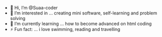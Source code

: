 - 👋 Hi, I’m @Suaa-coder
- 👀 I’m interested in ... creating mini software, self-learning and problem solving 
- 🌱 I’m currently learning ... how to become advanced on html coding 
- ⚡ Fun fact: ... i love swimming, reading and travelling 

<!---
Suaa-coder/Suaa-coder is a ✨ special ✨ repository because its `README.md` (this file) appears on your GitHub profile.
You can click the Preview link to take a look at your changes.
--->
